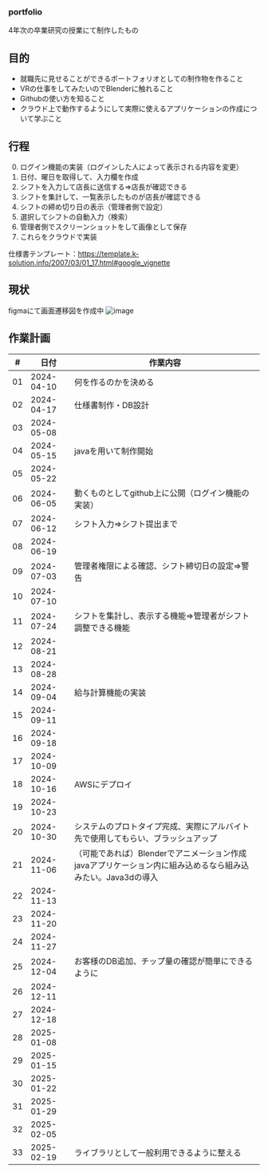 ### portfolio
4年次の卒業研究の授業にて制作したもの

## 目的
- 就職先に見せることができるポートフォリオとしての制作物を作ること
- VRの仕事をしてみたいのでBlenderに触れること
- Githubの使い方を知ること
- クラウド上で動作するようにして実際に使えるアプリケーションの作成について学ぶこと

## 行程
0. ログイン機能の実装（ログインした人によって表示される内容を変更）
1. 日付、曜日を取得して、入力欄を作成
2. シフトを入力して店長に送信する⇒店長が確認できる
3. シフトを集計して、一覧表示したものが店長が確認できる
4. シフトの締め切り日の表示（管理者側で設定）
5. 選択してシフトの自動入力（検索）
6. 管理者側でスクリーンショットをして画像として保存
7. これらをクラウドで実装


仕様書テンプレート：https://template.k-solution.info/2007/03/01_17.html#google_vignette

## 現状
figmaにて画面遷移図を作成中
![image](https://github.com/kaishiFlower/portfolio/assets/135951311/fdb03702-690c-4785-8da6-ebd43065fa8f)

## 作業計画
| # | 日付 | 作業内容 |
| --- | --- | --- |
| 01 | 2024-04-10 | 何を作るのかを決める |
| 02 | 2024-04-17 | 仕様書制作・DB設計 |
| 03 | 2024-05-08 | |
| 04 | 2024-05-15 | javaを用いて制作開始 |
| 05 | 2024-05-22 | |
| 06 | 2024-06-05 | 動くものとしてgithub上に公開（ログイン機能の実装） |
| 07 | 2024-06-12 | シフト入力⇒シフト提出まで|
| 08 | 2024-06-19 | |
| 09 | 2024-07-03 | 管理者権限による確認、シフト締切日の設定⇒警告|
| 10 | 2024-07-10 | |
| 11 | 2024-07-24 | シフトを集計し、表示する機能⇒管理者がシフト調整できる機能|
| 12 | 2024-08-21 | |
| 13 | 2024-08-28 | |
| 14 | 2024-09-04 | 給与計算機能の実装|
| 15 | 2024-09-11 | |
| 16 | 2024-09-18 | |
| 17 | 2024-10-09 | |
| 18 | 2024-10-16 | AWSにデプロイ|
| 19 | 2024-10-23 | |
| 20 | 2024-10-30 | システムのプロトタイプ完成、実際にアルバイト先で使用してもらい、ブラッシュアップ|
| 21 | 2024-11-06 | （可能であれば）Blenderでアニメーション作成 javaアプリケーション内に組み込めるなら組み込みたい。Java3dの導入|
| 22 | 2024-11-13 | |
| 23 | 2024-11-20 | |
| 24 | 2024-11-27 | |
| 25 | 2024-12-04 | お客様のDB追加、チップ量の確認が簡単にできるように|
| 26 | 2024-12-11 | |
| 27 | 2024-12-18 | |
| 28 | 2025-01-08 | |
| 29 | 2025-01-15 | |
| 30 | 2025-01-22 | |
| 31 | 2025-01-29 | |
| 32 | 2025-02-05 | |
| 33 | 2025-02-19 | ライブラリとして一般利用できるように整える|
